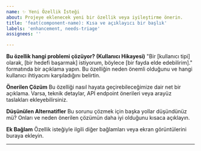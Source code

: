 ```yaml
---
name: ✨ Yeni Özellik İsteği
about: Projeye eklenecek yeni bir özellik veya iyileştirme önerin.
title: 'feat(component-name): Kısa ve açıklayıcı bir başlık'
labels: 'enhancement, needs-triage'
assignees: ''

---
```


**Bu özellik hangi problemi çözüyor? (Kullanıcı Hikayesi)**
"Bir [kullanıcı tipi] olarak, [bir hedefi başarmak] istiyorum, böylece [bir fayda elde edebilirim]." formatında bir açıklama yapın. Bu özelliğin neden önemli olduğunu ve hangi kullanıcı ihtiyacını karşıladığını belirtin.

**Önerilen Çözüm**
Bu özelliği nasıl hayata geçirebileceğimize dair net bir açıklama. Varsa, teknik detaylar, API endpoint önerileri veya arayüz taslakları ekleyebilirsiniz.

**Düşünülen Alternatifler**
Bu sorunu çözmek için başka yollar düşündünüz mü? Onları ve neden önerilen çözümün daha iyi olduğunu kısaca açıklayın.

**Ek Bağlam**
Özellik isteğiyle ilgili diğer bağlamları veya ekran görüntülerini buraya ekleyin.

---